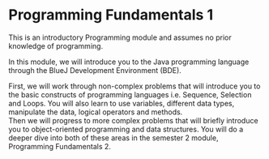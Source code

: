 # Programming Fundamentals 1

This is an introductory Programming module and assumes no prior knowledge of programming. 

In this module, we will introduce you to the Java programming language through the BlueJ Development Environment (BDE).

First, we will work through non-complex problems that will introduce you to the basic constructs of programming languages i.e. Sequence, Selection and Loops.  You will also learn to use variables, different data types, manipulate the data, logical operators and methods.  
Then we will progress to more complex problems that will briefly introduce you to object-oriented programming and data structures.  You will do a deeper dive into both of these areas in the semester 2 module, Programming Fundamentals 2.